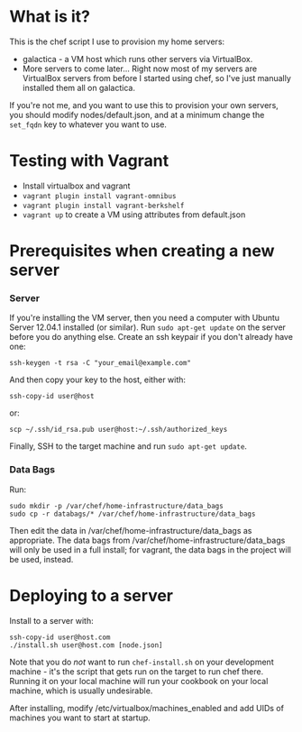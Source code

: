 What is it?
===========
This is the chef script I use to provision my home servers:

* galactica - a VM host which runs other servers via VirtualBox.
* More servers to come later...  Right now most of my servers are VirtualBox servers from before
  I started using chef, so I've just manually installed them all on galactica.

If you're not me, and you want to use this to provision your own servers, you should modify
nodes/default.json, and at a minimum change the `set_fqdn` key to whatever you want to use.

Testing with Vagrant
====================

* Install virtualbox and vagrant
* `vagrant plugin install vagrant-omnibus`
* `vagrant plugin install vagrant-berkshelf`
* `vagrant up` to create a VM using attributes from default.json

Prerequisites when creating a new server
========================================

### Server

If you're installing the VM server, then you need a computer with Ubuntu Server 12.04.1 installed
(or similar).  Run `sudo apt-get update` on the server before you do anything else.  Create an
ssh keypair if you don't already have one:

    ssh-keygen -t rsa -C "your_email@example.com"

And then copy your key to the host, either with:

    ssh-copy-id user@host

or:

    scp ~/.ssh/id_rsa.pub user@host:~/.ssh/authorized_keys

Finally, SSH to the target machine and run `sudo apt-get update`.

### Data Bags

Run:

    sudo mkdir -p /var/chef/home-infrastructure/data_bags
    sudo cp -r databags/* /var/chef/home-infrastructure/data_bags

Then edit the data in /var/chef/home-infrastructure/data_bags as appropriate.  The data bags from
/var/chef/home-infrastructure/data_bags will only be used in a full install; for vagrant, the
data bags in the project will be used, instead.


Deploying to a server
=====================

Install to a server with:

    ssh-copy-id user@host.com
    ./install.sh user@host.com [node.json]

Note that you do *not* want to run `chef-install.sh` on your development machine - it's the script that gets run on the target to run chef there.  Running it on your local machine will run your cookbook on your local machine, which is usually undesirable.

After installing, modify /etc/virtualbox/machines_enabled and add UIDs of machines you want to start at startup.